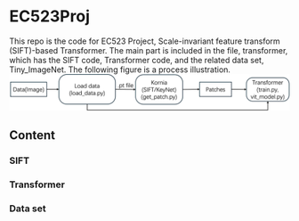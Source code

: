 # EC523Proj

This repo is the code for EC523 Project, Scale-invariant feature transform (SIFT)-based Transformer. The main part is included in the file, transformer, which has the SIFT code, Transformer code, and the related data set, Tiny_ImageNet. The following figure is a process illustration.
![The SIFT-based Transformer framework running process](./process.png)

## Content
### SIFT

### Transformer

### Data set
